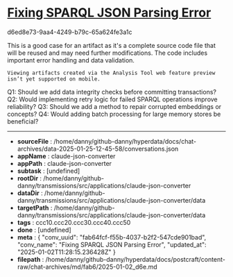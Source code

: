 # [Fixing SPARQL JSON Parsing Error](https://claude.ai/chat/fab64fcf-f55b-4037-b2f2-547cde901bad)

d6ed8e73-9aa4-4249-b79c-65a624fe3a1c

 <antThinking>This is a good case for an artifact as it's a complete source code file that will be reused and may need further modifications. The code includes important error handling and data validation.</antThinking>
```
Viewing artifacts created via the Analysis Tool web feature preview isn’t yet supported on mobile.
```



Q1: Should we add data integrity checks before committing transactions?
Q2: Would implementing retry logic for failed SPARQL operations improve reliability?
Q3: Should we add a method to repair corrupted embeddings or concepts?
Q4: Would adding batch processing for large memory stores be beneficial?

---

* **sourceFile** : /home/danny/github-danny/hyperdata/docs/chat-archives/data-2025-01-25-12-45-58/conversations.json
* **appName** : claude-json-converter
* **appPath** : claude-json-converter
* **subtask** : [undefined]
* **rootDir** : /home/danny/github-danny/transmissions/src/applications/claude-json-converter
* **dataDir** : /home/danny/github-danny/transmissions/src/applications/claude-json-converter/data
* **targetPath** : /home/danny/github-danny/transmissions/src/applications/claude-json-converter/data
* **tags** : ccc10.ccc20.ccc30.ccc40.ccc50
* **done** : [undefined]
* **meta** : {
  "conv_uuid": "fab64fcf-f55b-4037-b2f2-547cde901bad",
  "conv_name": "Fixing SPARQL JSON Parsing Error",
  "updated_at": "2025-01-02T11:28:15.236428Z"
}
* **filepath** : /home/danny/github-danny/hyperdata/docs/postcraft/content-raw/chat-archives/md/fab6/2025-01-02_d6e.md